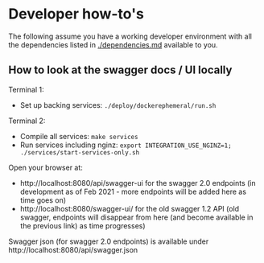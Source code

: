 # Developer how-to's

The following assume you have a working developer environment with all the dependencies listed in [./dependencies.md](./dependencies.md) available to you.

## How to look at the swagger docs / UI locally

Terminal 1:
* Set up backing services: `./deploy/dockerephemeral/run.sh`

Terminal 2:
* Compile all services: `make services`
* Run services including nginz: `export INTEGRATION_USE_NGINZ=1; ./services/start-services-only.sh`

Open your browser at:

- http://localhost:8080/api/swagger-ui for the swagger 2.0 endpoints (in development as of Feb 2021 - more endpoints will be added here as time goes on)
- http://localhost:8080/swagger-ui/ for the old swagger 1.2 API (old swagger, endpoints will disappear from here (and become available in the previous link) as time progresses)

Swagger json (for swagger 2.0 endpoints) is available under http://localhost:8080/api/swagger.json
